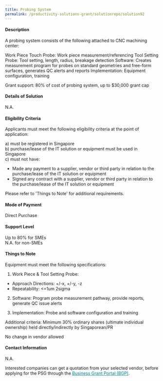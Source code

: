 ```yaml
---
title: Probing System
permalink: /productivity-solutions-grant/solutionrepo/solution92
---
```


#### Description

A probing system consists of the following attached to CNC machining center:

Work Piece Touch Probe: Work piece measurement/referencing 
Tool Setting Probe: Tool setting, length, radius, breakage detection
Software: Creates measurement program for probes on standard geometries and free-form surfaces, generates QC alerts and reports
Implementation: Equipment configuration, training

Grant support: 80% of cost of probing system, up to $30,000 grant cap

#### Details of Solution

N.A.

#### Eligibility Criteria

Applicants must meet the following eligibility criteria at the point of application:

a) must be registered in Singapore <br>
b) purchase/lease of the IT solution or equipment must be used in Singapore <br>
c) must not have:
- Made any payment to a supplier, vendor or third party in relation to the purchase/lease of the IT solution or equipment
- Signed any contract with a supplier, vendor or third party in relation to the purchase/lease of the IT solution or equipment

Please refer to 'Things to Note' for additional requirements.

#### Mode of Payment
Direct Purchase

#### Support Level
Up to 80% for SMEs <br>
N.A. for non-SMEs

#### Things to Note
Equipment must meet the following specifications: 
1. Work Piece & Tool Setting Probe:
- Approach Directions: +/-x, +/-y, -z
- Repeatability: <=1um 2sigma

2. Software: Program probe measurement pathway, provide reports, generate QC issue alerts

3. Implementation: Probe and software configuration and training

Additional criteria: Minimum 30% ordinary shares (ultimate individual ownership) held directly/indirectly by Singaporean/PR

No change in vendor allowed

#### Contact Information
N.A.

Interested companies can get a quotation from your selected vendor, before applying for the PSG through the <a target='_blank' style='color:#037e8a' href='https://www.businessgrants.gov.sg/'>Business Grant Portal (BGP)</a>.
